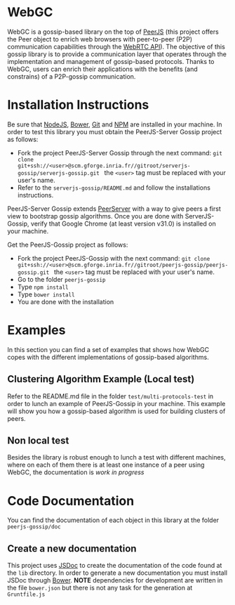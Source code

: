 # WebGC
WebGC is a gossip-based library on the top of [PeerJS](http://peerjs.com/) (this project 
offers the Peer object to enrich web browsers with peer-to-peer (P2P) communication 
capabilities through the [WebRTC API](http://www.webrtc.org/)). The objective of this 
gossip library is to provide a communication layer that operates through the 
implementation and management of gossip-based protocols. Thanks to WebGC, users can 
enrich their applications with the benefits (and constrains) of a P2P-gossip communication.

# Installation Instructions
Be sure that [NodeJS](http://nodejs.org/), [Bower](http://bower.io/), [Git](http://git-scm.com/)
 and [NPM](https://www.npmjs.org/) are installed in your machine. In order to test this 
library you must obtain the PeerJS-Server Gossip project as follows:

- Fork the project PeerJS-Server Gossip through the next command: ``` git clone               
  git+ssh://<user>@scm.gforge.inria.fr//gitroot/serverjs-gossip/serverjs-gossip.git  ```
  the ``` <user> ``` tag must be replaced with your user's name.
- Refer to the ``` serverjs-gossip/README.md ``` and follow the installations instructions.

PeerJS-Server Gossip extends [PeerServer](https://github.com/peers/peerjs-server) with a way 
to give peers a first view to bootstrap gossip algorithms. Once you are done with ServerJS-Gossip, verify that Google Chrome (at least version v31.0) is installed on your machine.

Get the PeerJS-Gossip project as follows:

- Fork the project PeerJS-Gossip with the next command: ``` git clone 
  git+ssh://<user>@scm.gforge.inria.fr//gitroot/peerjs-gossip/peerjs-gossip.git  ``` the 
  ``` <user> ``` tag must be replaced with your user's name.
- Go to the folder ```peerjs-gossip```
- Type ``` npm install ```
- Type ``` bower install ```
- You are done with the installation


# Examples
In this section you can find a set of examples that shows how WebGC copes with the different
implementations of gossip-based algorithms.

## Clustering Algorithm Example (Local test)
Refer to the README.md file in the folder ``` test/multi-protocols-test ``` in order to lunch 
an example of PeerJS-Gossip in your machine. This example will show you how a gossip-based algorithm is used
for building clusters of peers.

## Non local test
Besides the library is robust enough to lunch a test with different machines, where on each of them 
there is at least one instance of a peer using WebGC, the documentation is *work in progress*

# Code Documentation
You can find the documentation of each object in this library at the folder ```peerjs-gossip/doc ```

## Create a new documentation
This project uses [JSDoc](https://github.com/jsdoc3/jsdoc) to create the documentation of the code
found at the ```lib``` directory. In order to generate a new documentation you must install JSDoc
through [Bower](http://bower.io/). **NOTE** dependencies for development are written in the file
```bower.json``` but there is not any task for the generation at ```Gruntfile.js```